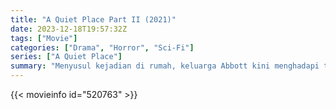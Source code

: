 ```yaml
---
title: "A Quiet Place Part II (2021)"
date: 2023-12-18T19:57:32Z
tags: ["Movie"]
categories: ["Drama", "Horror", "Sci-Fi"]
series: ["A Quiet Place"]
summary: "Menyusul kejadian di rumah, keluarga Abbott kini menghadapi teror dari dunia luar. Dipaksa untuk menjelajah ke tempat yang tidak diketahui, mereka menyadari bahwa makhluk yang berburu dengan suara bukanlah satu-satunya ancaman yang mengintai di luar jalur pasir."
---
```


<mux-player stream-type="on-demand"
src="https://kp3d-my.sharepoint.com/personal/ryoo_kp3d_onmicrosoft_com/_layouts/15/download.aspx?share=EX4gmlExr4RMhfuKQ-OhAdUBbVVBKTzJmr9WJ8Jm_U2Hhw" prefer-playback="mse" controls>

</mux-player>


{{< movieinfo id="520763" >}}

<script src="https://cdn.jsdelivr.net/npm/@mux/mux-player"></script>

 <script type="application/ld+json ">
{
"@context": "https://schema.org/",
"@type": "VideoObject",
"name": "A Quiet Place Part II",
"contentUrl": "https://stream.mux.com/EPUgbM5Oc6IDdSgp7100Vjr5T3sEBCGCxUABE6Aw003lg.m3u8",
"thumbnailUrl": "https://www.themoviedb.org/t/p/original/3GExA1eGVd8lvZYOpkJCmgVrN5R.jpg?width=314&fit_mode=preserve&time=25",
"uploadDate": "2023-12-18T06:53:46Z",
}

</script>